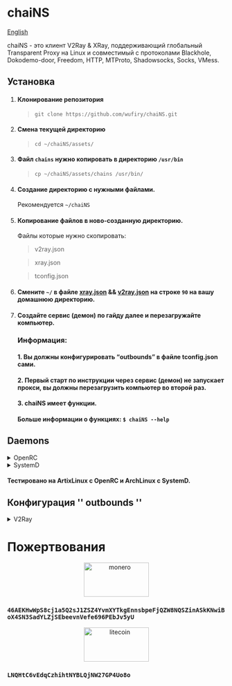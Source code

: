 # chaiNS
[English](https://github.com/wufiry/chaiNS "Change Lang")

chaiNS - это клиент V2Ray & XRay, поддерживающий глобальный Transparent Proxy на Linux и совместимый с протоколами Blackhole, Dokodemo-door, Freedom, HTTP, MTProto, Shadowsocks, Socks, VMess.

## Установка

1. #### Клонирование репозитория

	> `
git clone https://github.com/wufiry/chaiNS.git
`

2. #### Смена текущей директорию

	> `
cd ~/chaiNS/assets/
`

3. #### Файл `chains` нужно копировать в директорию ` /usr/bin `
	> ``
cp ~/chaiNS/assets/chains /usr/bin/ 
``

4. #### Создание директорию с нужными файлами.
   	Рекомендуется `~/chaiNS`

5. #### Копирование файлов в ново-созданную директорию.
	Файлы которые нужно скопировать:
   > v2ray.json
   
   > xray.json
   
   > tconfig.json

6. #### Смените `~/` в файле [xray.json](https://github.com/wufiry/chaiNS/blob/main/assets/xray.json) && [v2ray.json](https://github.com/wufiry/chaiNS/blob/main/assets/xray.json) на строке `90` на вашу домашнюю директорию.

7. #### Создайте сервис (демон) по гайду далее и перезагружайте компьютер.
	### Информация:
	#### 1. Вы должны конфигурировать “outbounds” в файле tconfig.json сами.
	#### 2. Первый старт по инструкции через сервис (демон) не запускает прокси, вы должны перезагрузить компьютер во второй раз.
	#### 3. chaiNS имеет функции. 
		
  	#### Больше информации о функциях: ` $ chaiNS --help `

## Daemons
<details>

<summary>OpenRC</summary>

### ~/chaiNS/daemons/openrc
#### Переименуйте файл на chaiNS
> Файл сервиса нужно копировать в ``/etc/init.d``

```sh
#!/sbin/openrc-run

name="chaiNS"
description="A transparent proxy v2ray/xray chains client by ru osint team - tw"
command="/usr/bin/chains"
pidfile="/run/${RC_SVCNAME}.pid"
command_background="yes"
rc_ulimit="-n 30000"
rc_cgroup_cleanup="yes"

 depend() {
	need net
	after net
   }
```
#### После копирования, нужно выполнить следующие команды:

```sh
chmod +x chaiNS
rc-update add chaiNS default
```
</details>

<details>

<summary>SystemD</summary>

#### ~/chaiNS/daemons/systemd.service
#### Переименуйте файл на chaiNS.service
> Файл сервиса нужно копировать в ``/etc/systemd/system/``

```sh
[Unit]
Description=A transparent proxt v2ray&xray chains client
Documentation=https://github.com/wufiry/chaiNS
After=network.target nss-lookup.target iptables.service ip6tables.service nftables.service xray.ser>
Wants=network.target

[Service]
Type=simple
User=root
LimitNPROC=500
LimitNOFILE=1000000
ExecStart=/usr/bin/chains
Restart=on-failure

[Install]
WantedBy=multi-user.target
```
#### После копирования, выполните следующие команды:

```sh
systemctl daemon-reload
systemctl enable --now chaiNS
```
</details>

#### Тестировано на ArtixLinux c OpenRC и ArchLinux c SystemD.

## Конфигурация '' outbounds ''

<details>

<summary>V2Ray</summary>

[Гайд](https://v2ray.com/en/configuration/protocols "Choose needed protocol")

</details>

# Пожертвования

<p align="center">
<img src="https://www.crypto-news.net/wp-content/uploads/2016/09/monero.png" alt="monero" width="150" height="79"/>
</p>
	
 ### `46AEKHwWpS8cj1a5Q2sJ1ZSZ4YvmXYTkgEnnsbpeFjQZW8NQSZinASkKNwiBoX4SN3SadYLZjSEbeevnVefe696PEbJv5yU`

 <p align="center">
 <img src="https://cdn.icon-icons.com/icons2/2699/PNG/512/litecoin_logo_icon_170221.png" alt="litecoin" width="150" height="79" />
 </p>

 ### `LNQHtC6vEdqCzhihtNYBLQjNW27GP4Uo8o`

